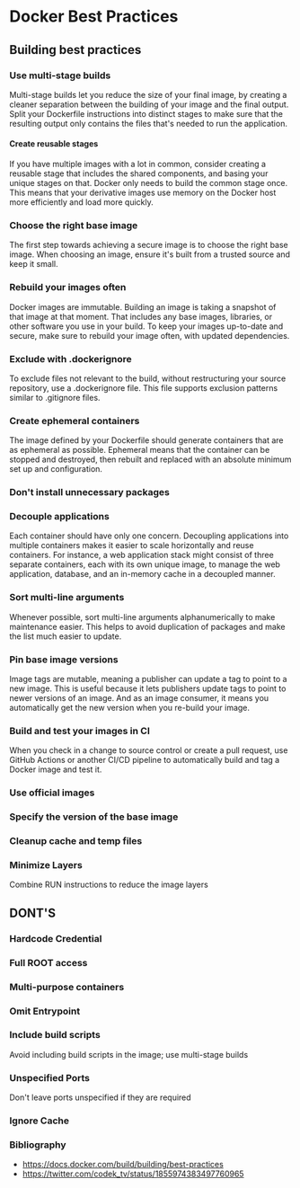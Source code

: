 # Docker Best Practices

## Building best practices

### Use multi-stage builds

Multi-stage builds let you reduce the size of your final image, by creating a cleaner separation between the building of your image and the final output. Split your Dockerfile instructions into distinct stages to make sure that the resulting output only contains the files that's needed to run the application.

#### Create reusable stages

If you have multiple images with a lot in common, consider creating a reusable stage that includes the shared components, and basing your unique stages on that. Docker only needs to build the common stage once. This means that your derivative images use memory on the Docker host more efficiently and load more quickly.

### Choose the right base image

The first step towards achieving a secure image is to choose the right base image. When choosing an image, ensure it's built from a trusted source and keep it small.

### Rebuild your images often

Docker images are immutable. Building an image is taking a snapshot of that image at that moment. That includes any base images, libraries, or other software you use in your build. To keep your images up-to-date and secure, make sure to rebuild your image often, with updated dependencies.

### Exclude with .dockerignore

To exclude files not relevant to the build, without restructuring your source repository, use a .dockerignore file. This file supports exclusion patterns similar to .gitignore files.

### Create ephemeral containers

The image defined by your Dockerfile should generate containers that are as ephemeral as possible. Ephemeral means that the container can be stopped and destroyed, then rebuilt and replaced with an absolute minimum set up and configuration.

### Don't install unnecessary packages

### Decouple applications

Each container should have only one concern. Decoupling applications into multiple containers makes it easier to scale horizontally and reuse containers. For instance, a web application stack might consist of three separate containers, each with its own unique image, to manage the web application, database, and an in-memory cache in a decoupled manner.

### Sort multi-line arguments

Whenever possible, sort multi-line arguments alphanumerically to make maintenance easier. This helps to avoid duplication of packages and make the list much easier to update. 

### Pin base image versions

Image tags are mutable, meaning a publisher can update a tag to point to a new image. This is useful because it lets publishers update tags to point to newer versions of an image. And as an image consumer, it means you automatically get the new version when you re-build your image.

### Build and test your images in CI

When you check in a change to source control or create a pull request, use GitHub Actions or another CI/CD pipeline to automatically build and tag a Docker image and test it.

### Use official images

### Specify the version of the base image

### Cleanup cache and temp files

### Minimize Layers

Combine RUN instructions to reduce the image layers

## DONT'S

### Hardcode Credential

### Full ROOT access

### Multi-purpose containers

### Omit Entrypoint

### Include build scripts

Avoid including build scripts in the image; use multi-stage builds

### Unspecified Ports

Don't leave ports unspecified if they are required

### Ignore Cache

### Bibliography

- https://docs.docker.com/build/building/best-practices
- https://twitter.com/codek_tv/status/1855974383497760965